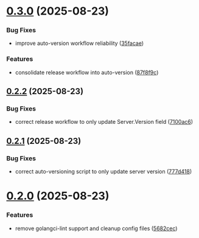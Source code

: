 # [0.3.0](https://github.com/brduru/mcp-defect-dojo/compare/v0.2.2...v0.3.0) (2025-08-23)


### Bug Fixes

* improve auto-version workflow reliability ([35facae](https://github.com/brduru/mcp-defect-dojo/commit/35facae9dacc39c22e44c259609862dcb8bedee8))


### Features

* consolidate release workflow into auto-version ([87f8f9c](https://github.com/brduru/mcp-defect-dojo/commit/87f8f9c85bb8c2440dbeb21978f1b3b98fd3a33d))

## [0.2.2](https://github.com/brduru/mcp-defect-dojo/compare/v0.2.1...v0.2.2) (2025-08-23)


### Bug Fixes

* correct release workflow to only update Server.Version field ([7100ac6](https://github.com/brduru/mcp-defect-dojo/commit/7100ac6751aedc77c43b4c4d0916a462efc38747))

## [0.2.1](https://github.com/brduru/mcp-defect-dojo/compare/v0.2.0...v0.2.1) (2025-08-23)


### Bug Fixes

* correct auto-versioning script to only update server version ([777d418](https://github.com/brduru/mcp-defect-dojo/commit/777d4184fe92d73698f76adbd31a7a2b39fcd9d3))

# [0.2.0](https://github.com/brduru/mcp-defect-dojo/compare/v0.1.0...v0.2.0) (2025-08-23)


### Features

* remove golangci-lint support and cleanup config files ([5682cec](https://github.com/brduru/mcp-defect-dojo/commit/5682cec57c55e1c384b9757b33cc804d9e3666f4))
